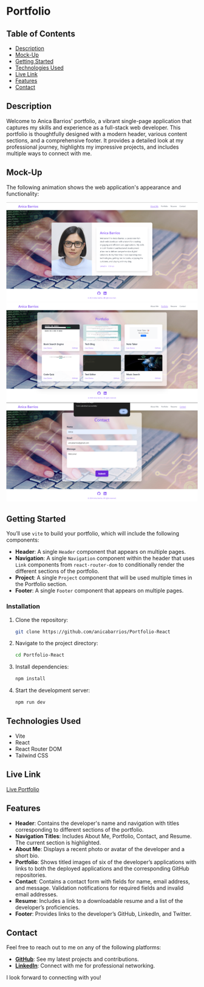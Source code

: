 # Portfolio

## Table of Contents
- [Description](#description)
- [Mock-Up](#mock-up)
- [Getting Started](#getting-started)
- [Technologies Used](#technologies-used)
- [Live Link](#live-link)
- [Features](#features)
- [Contact](#contact)

## Description
Welcome to Anica Barrios' portfolio, a vibrant single-page application that captures my skills and experience as a full-stack web developer. This portfolio is thoughtfully designed with a modern header, various content sections, and a comprehensive footer. It provides a detailed look at my professional journey, highlights my impressive projects, and includes multiple ways to connect with me.

## Mock-Up
The following animation shows the web application's appearance and functionality:

![About page.](./public/images/about.png)
![Portfolio page.](./public/images/portfolio.png)
![Contact page.](./public/images/contact.png)

## Getting Started
You’ll use `vite` to build your portfolio, which will include the following components:

- **Header**: A single `Header` component that appears on multiple pages.
- **Navigation**: A single `Navigation` component within the header that uses `Link` components from `react-router-dom` to conditionally render the different sections of the portfolio.
- **Project**: A single `Project` component that will be used multiple times in the Portfolio section.
- **Footer**: A single `Footer` component that appears on multiple pages.

### Installation
1. Clone the repository:
    ```bash
    git clone https://github.com/anicabarrios/Portfolio-React
    ```
2. Navigate to the project directory:
    ```bash
    cd Portfolio-React
    ```
3. Install dependencies:
    ```bash
    npm install
    ```
4. Start the development server:
    ```bash
    npm run dev
    ```

## Technologies Used
- Vite
- React
- React Router DOM
- Tailwind CSS

## Live Link
[Live Portfolio]()

## Features
- **Header**: Contains the developer's name and navigation with titles corresponding to different sections of the portfolio.
- **Navigation Titles**: Includes About Me, Portfolio, Contact, and Resume. The current section is highlighted.
- **About Me**: Displays a recent photo or avatar of the developer and a short bio.
- **Portfolio**: Shows titled images of six of the developer’s applications with links to both the deployed applications and the corresponding GitHub repositories.
- **Contact**: Contains a contact form with fields for name, email address, and message. Validation notifications for required fields and invalid email addresses.
- **Resume**: Includes a link to a downloadable resume and a list of the developer’s proficiencies.
- **Footer**: Provides links to the developer’s GitHub, LinkedIn, and Twitter.

## Contact

Feel free to reach out to me on any of the following platforms:

- **[GitHub](https://github.com/anicabarrios)**: See my latest projects and contributions.
- **[LinkedIn](https://linkedin.com/in/anica-barrios)**: Connect with me for professional networking.

I look forward to connecting with you!


